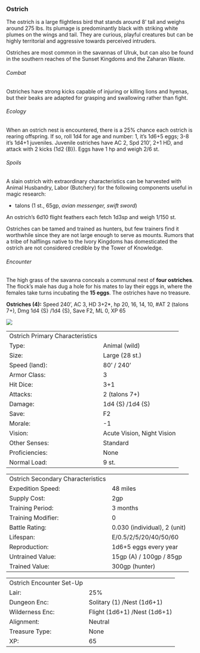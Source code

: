 ### Ostrich

The ostrich is a large flightless bird that stands around 8’ tall and weighs around 275 lbs. Its plumage is predominantly black with striking white plumes on the wings and tail. They are curious, playful creatures but can be highly territorial and aggressive towards perceived intruders.

Ostriches are most common in the savannas of Ulruk, but can also be found in the southern reaches of the Sunset Kingdoms and the Zaharan Waste.

###### Combat

Ostriches have strong kicks capable of injuring or killing lions and hyenas, but their beaks are adapted for grasping and swallowing rather than fight.

###### Ecology

When an ostrich nest is encountered, there is a 25% chance each ostrich is rearing offspring. If so, roll 1d4 for age and number: 1, it’s 1d6+5 eggs; 3-8 it’s 1d4+1 juveniles. Juvenile ostriches have AC 2, Spd 210’, 2+1 HD, and attack with 2 kicks (1d2 {B}). Eggs have 1 hp and weigh 2/6 st.

###### Spoils

A slain ostrich with extraordinary characteristics can be harvested with Animal Husbandry, Labor (Butchery) for the following components useful in magic research:

* talons (1 st., 65gp, *avian messenger, swift sword*)

An ostrich’s 6d10 flight feathers each fetch 1d3sp and weigh 1/150 st.

Ostriches can be tamed and trained as hunters, but few trainers find it worthwhile since they are not large enough to serve as mounts. Rumors that a tribe of halflings native to the Ivory Kingdoms has domesticated the ostrich are not considered credible by the Tower of Knowledge.

###### Encounter

The high grass of the savanna conceals a communal nest of **four ostriches**. The flock’s male has dug a hole for his mates to lay their eggs in, where the females take turns incubating the **15 eggs**. The ostriches have no treasure.

**Ostriches (4):** Speed 240’, AC 3, HD 3+2\*, hp 20, 16, 14, 10, #AT 2 (talons 7+), Dmg 1d4 {S} /1d4 {S}, Save F2, ML 0, XP 65

![](data:image/png;base64...)

|  |  |
| --- | --- |
| Ostrich Primary Characteristics | |
| Type: | Animal (wild) |
| Size: | Large (28 st.) |
| Speed (land): | 80’ / 240’ |
| Armor Class: | 3 |
| Hit Dice: | 3+1 |
| Attacks: | 2 (talons 7+) |
| Damage: | 1d4 {S} /1d4 {S} |
| Save: | F2 |
| Morale: | -1 |
| Vision: | Acute Vision, Night Vision |
| Other Senses: | Standard |
| Proficiencies: | None |
| Normal Load: | 9 st. |

|  |  |
| --- | --- |
| Ostrich Secondary Characteristics | |
| Expedition Speed: | 48 miles |
| Supply Cost: | 2gp |
| Training Period: | 3 months |
| Training Modifier: | 0 |
| Battle Rating: | 0.030 (individual), 2 (unit) |
| Lifespan: | E/0.5/2/5/20/40/50/60 |
| Reproduction: | 1d6+5 eggs every year |
| Untrained Value: | 15gp (A) / 100gp / 85gp |
| Trained Value: | 300gp (hunter) |

|  |  |
| --- | --- |
| Ostrich Encounter Set-Up | |
| Lair: | 25% |
| Dungeon Enc: | Solitary (1) /Nest (1d6+1) |
| Wilderness Enc: | Flight (1d6+1) /Nest (1d6+1) |
| Alignment: | Neutral |
| Treasure Type: | None |
| XP: | 65 |
